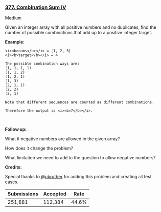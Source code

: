 ### [377. Combination Sum IV](https://leetcode.com/problems/combination-sum-iv/)

Medium

Given an integer array with all positive numbers and no duplicates, find the number of possible combinations that add up to a positive integer target.

__Example:__

```
<i><b>nums</b></i> = [1, 2, 3]
<i><b>target</b></i> = 4

The possible combination ways are:
(1, 1, 1, 1)
(1, 1, 2)
(1, 2, 1)
(1, 3)
(2, 1, 1)
(2, 2)
(3, 1)

Note that different sequences are counted as different combinations.

Therefore the output is <i><b>7</b></i>.
```

&nbsp;

__Follow up:__  
What if negative numbers are allowed in the given array?  
How does it change the problem?  
What limitation we need to add to the question to allow negative numbers?

__Credits:__  
Special thanks to [@pbrother](https://leetcode.com/pbrother/) for adding this problem and creating all test cases.

| Submissions    | Accepted     | Rate   |
| -------------- | ------------ | ------ |
| 251,881 | 112,384 | 44.6% |